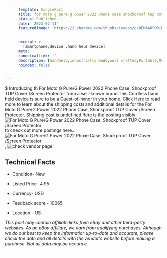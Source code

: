```yaml
---
      template: SinglePost
      title: for moto g pure g power 2022 phone case shockproof tup cover screen protector
      status: Published
      date: '2023-02-11'
      featuredImage: 'https://i.ebayimg.com/thumbs/images/g/bEMAAOSw0iBjx53T/s-l225.jpg'
       

      excerpt: >-
        [smartphone,device ,hand held device]
      meta:
      canonicalLink: ''
      description: [handheld,industrially made,well crafted,Portable,Mobile,Compact,Convenient,Lightweight,Maneuverable,Man-portable,Miniature,Carriable,Hand-held,Light,Holdable,Transportable,Mobile device,Pocket-sized,On-the-go,Wireless,Cordless,Compact size,Convenient size, smartphone,device ,hand held device]
      noindex: false
      

---
```

$
      Introducing th For Moto G Pure/G Power 2022 Phone Case, Shockproof TUP Cover /Screen Protector from a well-known brand.This Cordless hand held device is sure to be a Guest-of-honor in your home. [Click Here](https://www.ebay.com/itm/304781652194?hash=item46f666f0e2%3Ag%3AbEMAAOSw0iBjx53T&mkevt=1&mkcid=1&mkrid=711-53200-19255-0&campid=%253CePNCampaignId%253E&customid=%253CreferenceId%253E&toolid=10049) to read more to learn about the shipping costs and additional details for the For Moto G Pure/G Power 2022 Phone Case, Shockproof TUP Cover /Screen Protector. Shipping cost is undefined.Here is the posting visibly ![For Moto G Pure/G Power 2022 Phone Case, Shockproof TUP Cover /Screen Protector](https://i.ebayimg.com/thumbs/images/g/bEMAAOSw0iBjx53T/s-l225.jpg) to check out more postings here... ![For Moto G Pure/G Power 2022 Phone Case, Shockproof TUP Cover /Screen Protector](https://i.ebayimg.com/images/g/bEMAAOSw0iBjx53T/s-l1200.jpg), ![check vendor page](https://origin-galleryplus.ebayimg.com/ws/web/304781652194_2_0_1/225x225.jpg,https://origin-galleryplus.ebayimg.com/ws/web/304781652194_3_0_1/225x225.jpg,https://origin-galleryplus.ebayimg.com/ws/web/304781652194_4_0_1/225x225.jpg,https://origin-galleryplus.ebayimg.com/ws/web/304781652194_5_0_1/225x225.jpg,https://origin-galleryplus.ebayimg.com/ws/web/304781652194_6_0_1/225x225.jpg,https://origin-galleryplus.ebayimg.com/ws/web/304781652194_7_0_1/225x225.jpg,https://origin-galleryplus.ebayimg.com/ws/web/304781652194_8_0_1/225x225.jpg,https://origin-galleryplus.ebayimg.com/ws/web/304781652194_9_0_1/225x225.jpg,https://origin-galleryplus.ebayimg.com/ws/web/304781652194_10_0_1/225x225.jpg,https://origin-galleryplus.ebayimg.com/ws/web/304781652194_11_0_1/225x225.jpg,https://origin-galleryplus.ebayimg.com/ws/web/304781652194_12_0_1/225x225.jpg,https://origin-galleryplus.ebayimg.com/ws/web/304781652194_13_0_1/225x225.jpg,https://origin-galleryplus.ebayimg.com/ws/web/304781652194_14_0_1/225x225.jpg,https://origin-galleryplus.ebayimg.com/ws/web/304781652194_15_0_1/225x225.jpg,https://origin-galleryplus.ebayimg.com/ws/web/304781652194_16_0_1/225x225.jpg,https://origin-galleryplus.ebayimg.com/ws/web/304781652194_17_0_1/225x225.jpg)'

      

 ## Technical Facts 



     
      

 - Condition- New 


      

 - Listed Price- 4.95 


      

 - Currency- USD 


      

 - Feedback score - 10065 


      

 - Location - US 


      
      

 *_This post may contain affiliate links from eBay and other third-party websites. As an eBay affiliate, we earn from qualifying purchases. Although we do our best to keep the information up-to-date and accurate, please check the date and all details with the vendor's website before making a purchase. Not all data may be accurate._*




      -
